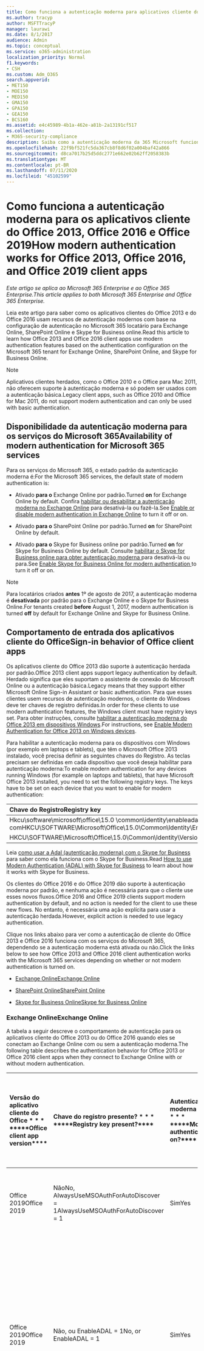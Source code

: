 ```yaml
---
title: Como funciona a autenticação moderna para aplicativos cliente do Office 2013 e do Office 2016
ms.author: tracyp
author: MSFTTracyP
manager: laurawi
ms.date: 8/1/2017
audience: Admin
ms.topic: conceptual
ms.service: o365-administration
localization_priority: Normal
f1.keywords:
- CSH
ms.custom: Adm_O365
search.appverid:
- MET150
- MOE150
- MED150
- GMA150
- GPA150
- GEA150
- BCS160
ms.assetid: e4c45989-4b1a-462e-a81b-2a13191cf517
ms.collection:
- M365-security-compliance
description: Saiba como a autenticação moderna da 365 Microsoft funciona de forma diferente para os aplicativos cliente do Office 2013 e 2016.
ms.openlocfilehash: 22f9bf521fc5da367cb8f8d6f02a004baf42a866
ms.sourcegitcommit: d8ca7017b25d5ddc2771e662e02b62ff2058383b
ms.translationtype: MT
ms.contentlocale: pt-BR
ms.lasthandoff: 07/11/2020
ms.locfileid: "45102599"
---
```

# <a name="how-modern-authentication-works-for-office-2013-office-2016-and-office-2019-client-apps"></a><span data-ttu-id="d4451-103">Como funciona a autenticação moderna para os aplicativos cliente do Office 2013, Office 2016 e Office 2019</span><span class="sxs-lookup"><span data-stu-id="d4451-103">How modern authentication works for Office 2013, Office 2016, and Office 2019 client apps</span></span>

<span data-ttu-id="d4451-104">*Este artigo se aplica ao Microsoft 365 Enterprise e ao Office 365 Enterprise.*</span><span class="sxs-lookup"><span data-stu-id="d4451-104">*This article applies to both Microsoft 365 Enterprise and Office 365 Enterprise.*</span></span>

<span data-ttu-id="d4451-105">Leia este artigo para saber como os aplicativos clientes do Office 2013 e do Office 2016 usam recursos de autenticação modernos com base na configuração de autenticação no Microsoft 365 locatário para Exchange Online, SharePoint Online e Skype for Business online.</span><span class="sxs-lookup"><span data-stu-id="d4451-105">Read this article to learn how Office 2013 and Office 2016 client apps use modern authentication features based on the authentication configuration on the Microsoft 365 tenant for Exchange Online, SharePoint Online, and Skype for Business Online.</span></span>

> [!NOTE]
> <span data-ttu-id="d4451-106">Aplicativos clientes herdados, como o Office 2010 e o Office para Mac 2011, não oferecem suporte à autenticação moderna e só podem ser usados com a autenticação básica.</span><span class="sxs-lookup"><span data-stu-id="d4451-106">Legacy client apps, such as Office 2010 and Office for Mac 2011, do not support modern authentication and can only be used with basic authentication.</span></span>

## <a name="availability-of-modern-authentication-for-microsoft-365-services"></a><span data-ttu-id="d4451-107">Disponibilidade da autenticação moderna para os serviços do Microsoft 365</span><span class="sxs-lookup"><span data-stu-id="d4451-107">Availability of modern authentication for Microsoft 365 services</span></span>

<span data-ttu-id="d4451-108">Para os serviços do Microsoft 365, o estado padrão da autenticação moderna é:</span><span class="sxs-lookup"><span data-stu-id="d4451-108">For the Microsoft 365 services, the default state of modern authentication is:</span></span>
  
- <span data-ttu-id="d4451-109">Ativado **para o** Exchange Online por padrão.</span><span class="sxs-lookup"><span data-stu-id="d4451-109">Turned **on** for Exchange Online by default.</span></span> <span data-ttu-id="d4451-110">Confira [habilitar ou desabilitar a autenticação moderna no Exchange Online](https://support.office.com/article/58018196-f918-49cd-8238-56f57f38d662) para desativá-la ou fazê-la.</span><span class="sxs-lookup"><span data-stu-id="d4451-110">See [Enable or disable modern authentication in Exchange Online](https://support.office.com/article/58018196-f918-49cd-8238-56f57f38d662) to turn it off or on.</span></span> 
    
- <span data-ttu-id="d4451-111">Ativado **para o** SharePoint Online por padrão.</span><span class="sxs-lookup"><span data-stu-id="d4451-111">Turned **on** for SharePoint Online by default.</span></span> 
    
- <span data-ttu-id="d4451-112">Ativado **para o** Skype for Business online por padrão.</span><span class="sxs-lookup"><span data-stu-id="d4451-112">Turned **on** for Skype for Business Online by default.</span></span> <span data-ttu-id="d4451-113">Consulte [habilitar o Skype for Business online para obter autenticação moderna ](https://social.technet.microsoft.com/wiki/contents/articles/34339.skype-for-business-online-enable-your-tenant-for-modern-authentication.aspx)para desativá-la ou para.</span><span class="sxs-lookup"><span data-stu-id="d4451-113">See [Enable Skype for Business Online for modern authentication ](https://social.technet.microsoft.com/wiki/contents/articles/34339.skype-for-business-online-enable-your-tenant-for-modern-authentication.aspx)to turn it off or on.</span></span>

> [!NOTE]
> <span data-ttu-id="d4451-114">Para locatários criados **antes** 1º de agosto de 2017, a autenticação moderna é **desativada** por padrão para o Exchange Online e o Skype for Business Online.</span><span class="sxs-lookup"><span data-stu-id="d4451-114">For tenants created **before** August 1, 2017, modern authentication is turned **off** by default for Exchange Online and Skype for Business Online.</span></span>
    
## <a name="sign-in-behavior-of-office-client-apps"></a><span data-ttu-id="d4451-115">Comportamento de entrada dos aplicativos cliente do Office</span><span class="sxs-lookup"><span data-stu-id="d4451-115">Sign-in behavior of Office client apps</span></span>

<span data-ttu-id="d4451-116">Os aplicativos cliente do Office 2013 dão suporte à autenticação herdada por padrão.</span><span class="sxs-lookup"><span data-stu-id="d4451-116">Office 2013 client apps support legacy authentication by default.</span></span> <span data-ttu-id="d4451-117">Herdado significa que eles suportam o assistente de conexão do Microsoft Online ou a autenticação básica.</span><span class="sxs-lookup"><span data-stu-id="d4451-117">Legacy means that they support either Microsoft Online Sign-in Assistant or basic authentication.</span></span> <span data-ttu-id="d4451-118">Para que esses clientes usem recursos de autenticação modernos, o cliente do Windows deve ter chaves de registro definidas.</span><span class="sxs-lookup"><span data-stu-id="d4451-118">In order for these clients to use modern authentication features, the Windows client must have registry keys set.</span></span> <span data-ttu-id="d4451-119">Para obter instruções, consulte [habilitar a autenticação moderna do Office 2013 em dispositivos Windows](https://support.office.com/article/7dc1c01a-090f-4971-9677-f1b192d6c910).</span><span class="sxs-lookup"><span data-stu-id="d4451-119">For instructions, see [Enable Modern Authentication for Office 2013 on Windows devices](https://support.office.com/article/7dc1c01a-090f-4971-9677-f1b192d6c910).</span></span>

<span data-ttu-id="d4451-p104">Para habilitar a autenticação moderna para os dispositivos com Windows (por exemplo em laptops e tablets), que têm o Microsoft Office 2013 instalado, você precisa definir as seguintes chaves do Registro. As teclas precisam ser definidas em cada dispositivo que você deseja habilitar para autenticação moderna:</span><span class="sxs-lookup"><span data-stu-id="d4451-p104">To enable modern authentication for any devices running Windows (for example on laptops and tablets), that have Microsoft Office 2013 installed, you need to set the following registry keys. The keys have to be set on each device that you want to enable for modern authentication:</span></span>
  
|<span data-ttu-id="d4451-122">**Chave do Registro**</span><span class="sxs-lookup"><span data-stu-id="d4451-122">**Registry key**</span></span>|<span data-ttu-id="d4451-123">**Type**</span><span class="sxs-lookup"><span data-stu-id="d4451-123">**Type**</span></span>|<span data-ttu-id="d4451-124">**Valor**</span><span class="sxs-lookup"><span data-stu-id="d4451-124">**Value**</span></span> |
|:-------|:------:|--------:|
|<span data-ttu-id="d4451-125">Hkcu\software\microsoft\office\15.0 \common\identity\enableadal com</span><span class="sxs-lookup"><span data-stu-id="d4451-125">HKCU\SOFTWARE\Microsoft\Office\15.0\Common\Identity\EnableADAL</span></span>  |<span data-ttu-id="d4451-126">REG_DWORD</span><span class="sxs-lookup"><span data-stu-id="d4451-126">REG_DWORD</span></span>  |<span data-ttu-id="d4451-127">1 </span><span class="sxs-lookup"><span data-stu-id="d4451-127">1</span></span>  |
|<span data-ttu-id="d4451-128">HKCU\SOFTWARE\Microsoft\Office\15.0\Common\Identity\Version</span><span class="sxs-lookup"><span data-stu-id="d4451-128">HKCU\SOFTWARE\Microsoft\Office\15.0\Common\Identity\Version</span></span> |<span data-ttu-id="d4451-129">REG_DWORD</span><span class="sxs-lookup"><span data-stu-id="d4451-129">REG_DWORD</span></span> |<span data-ttu-id="d4451-130">1 </span><span class="sxs-lookup"><span data-stu-id="d4451-130">1</span></span> |
  
<span data-ttu-id="d4451-131">Leia [como usar a Adal (autenticação moderna) com o Skype for Business](https://go.microsoft.com/fwlink/p/?LinkId=785431) para saber como ela funciona com o Skype for Business.</span><span class="sxs-lookup"><span data-stu-id="d4451-131">Read [How to use Modern Authentication (ADAL) with Skype for Business](https://go.microsoft.com/fwlink/p/?LinkId=785431) to learn about how it works with Skype for Business.</span></span> 
  
<span data-ttu-id="d4451-132">Os clientes do Office 2016 e do Office 2019 dão suporte à autenticação moderna por padrão, e nenhuma ação é necessária para que o cliente use esses novos fluxos.</span><span class="sxs-lookup"><span data-stu-id="d4451-132">Office 2016 and Office 2019  clients support modern authentication by default, and no action is needed for the client to use these new flows.</span></span> <span data-ttu-id="d4451-133">No entanto, é necessária uma ação explícita para usar a autenticação herdada.</span><span class="sxs-lookup"><span data-stu-id="d4451-133">However, explicit action is needed to use legacy authentication.</span></span>
  
<span data-ttu-id="d4451-134">Clique nos links abaixo para ver como a autenticação de cliente do Office 2013 e Office 2016 funciona com os serviços do Microsoft 365, dependendo se a autenticação moderna está ativada ou não.</span><span class="sxs-lookup"><span data-stu-id="d4451-134">Click the links below to see how Office 2013 and Office 2016 client authentication works with the Microsoft 365 services depending on whether or not modern authentication is turned on.</span></span>
  
- [<span data-ttu-id="d4451-135">Exchange Online</span><span class="sxs-lookup"><span data-stu-id="d4451-135">Exchange Online</span></span>](modern-auth-for-office-2013-and-2016.md#BK_EchangeOnline)
    
- [<span data-ttu-id="d4451-136">SharePoint Online</span><span class="sxs-lookup"><span data-stu-id="d4451-136">SharePoint Online</span></span>](modern-auth-for-office-2013-and-2016.md#BK_SharePointOnline)
    
- [<span data-ttu-id="d4451-137">Skype for Business Online</span><span class="sxs-lookup"><span data-stu-id="d4451-137">Skype for Business Online</span></span>](modern-auth-for-office-2013-and-2016.md#BK_SFBO)
    
<span data-ttu-id="d4451-138"><a name="BK_EchangeOnline"> </a></span><span class="sxs-lookup"><span data-stu-id="d4451-138"><a name="BK_EchangeOnline"> </a></span></span>
### <a name="exchange-online"></a><span data-ttu-id="d4451-139">Exchange Online</span><span class="sxs-lookup"><span data-stu-id="d4451-139">Exchange Online</span></span>

<span data-ttu-id="d4451-140">A tabela a seguir descreve o comportamento de autenticação para os aplicativos cliente do Office 2013 ou do Office 2016 quando eles se conectam ao Exchange Online com ou sem a autenticação moderna.</span><span class="sxs-lookup"><span data-stu-id="d4451-140">The following table describes the authentication behavior for Office 2013 or Office 2016 client apps when they connect to Exchange Online with or without modern authentication.</span></span>
  
|<span data-ttu-id="d4451-141">Versão do aplicativo cliente do Office \* \* \* \*</span><span class="sxs-lookup"><span data-stu-id="d4451-141">\*\*\*\*Office client app version\*\*\*\*</span></span>|<span data-ttu-id="d4451-142">Chave do registro presente? \* \* \* \*</span><span class="sxs-lookup"><span data-stu-id="d4451-142">\*\*\*\*Registry key present?\*\*\*\*</span></span>|<span data-ttu-id="d4451-143">Autenticação moderna em? \* \* \* \*</span><span class="sxs-lookup"><span data-stu-id="d4451-143">\*\*\*\*Modern authentication on?\*\*\*\*</span></span>|<span data-ttu-id="d4451-144">Comportamento de autenticação com autenticação moderna ativada para o locatário (padrão) \* \* \* \*</span><span class="sxs-lookup"><span data-stu-id="d4451-144">\*\*\*\*Authentication behavior with modern authentication turned on for the tenant (default)\*\*\*\*</span></span>|<span data-ttu-id="d4451-145">Comportamento de autenticação com autenticação moderna desativada para o locatário \* \* \* \*</span><span class="sxs-lookup"><span data-stu-id="d4451-145">\*\*\*\*Authentication behavior with modern authentication turned off for the tenant\*\*\*\*</span></span>|
|:-----|:-----|:-----|:-----|:-----|
|<span data-ttu-id="d4451-146">Office 2019</span><span class="sxs-lookup"><span data-stu-id="d4451-146">Office 2019</span></span>  <br/> |<span data-ttu-id="d4451-147">Não</span><span class="sxs-lookup"><span data-stu-id="d4451-147">No,</span></span> <br> <span data-ttu-id="d4451-148">AlwaysUseMSOAuthForAutoDiscover = 1</span><span class="sxs-lookup"><span data-stu-id="d4451-148">AlwaysUseMSOAuthForAutoDiscover = 1</span></span> <br/> |<span data-ttu-id="d4451-149">Sim</span><span class="sxs-lookup"><span data-stu-id="d4451-149">Yes</span></span>  <br/> |<span data-ttu-id="d4451-150">Força a autenticação moderna no Outlook 2010, 2013 ou 2019</span><span class="sxs-lookup"><span data-stu-id="d4451-150">Forces modern authentication on Outlook 2010, 2013, or 2019</span></span> <br/> [<span data-ttu-id="d4451-151">Mais informações</span><span class="sxs-lookup"><span data-stu-id="d4451-151">More info</span></span>](https://support.microsoft.com/help/3126599/outlook-prompts-for-password-when-modern-authentication-is-enabled)|<span data-ttu-id="d4451-152">Força a autenticação moderna no cliente do Outlook.</span><span class="sxs-lookup"><span data-stu-id="d4451-152">Forces modern authentication within the Outlook client.</span></span><br/> |
|<span data-ttu-id="d4451-153">Office 2019</span><span class="sxs-lookup"><span data-stu-id="d4451-153">Office 2019</span></span>  <br/> |<span data-ttu-id="d4451-154">Não, ou EnableADAL = 1</span><span class="sxs-lookup"><span data-stu-id="d4451-154">No, or EnableADAL = 1</span></span>  <br/> |<span data-ttu-id="d4451-155">Sim</span><span class="sxs-lookup"><span data-stu-id="d4451-155">Yes</span></span>  <br/> |<span data-ttu-id="d4451-156">A autenticação moderna é tentada primeiro.</span><span class="sxs-lookup"><span data-stu-id="d4451-156">Modern authentication is attempted first.</span></span> <span data-ttu-id="d4451-157">Se o servidor recusar uma conexão de autenticação moderna, a autenticação básica será usada.</span><span class="sxs-lookup"><span data-stu-id="d4451-157">If the server refuses a modern authentication connection, then basic authentication is used.</span></span> <span data-ttu-id="d4451-158">O servidor recusa a autenticação moderna quando o locatário não está habilitado.</span><span class="sxs-lookup"><span data-stu-id="d4451-158">Server refuses modern authentication when the tenant is not enabled.</span></span>  <br/> |<span data-ttu-id="d4451-159">A autenticação moderna é tentada primeiro.</span><span class="sxs-lookup"><span data-stu-id="d4451-159">Modern authentication is attempted first.</span></span> <span data-ttu-id="d4451-160">Se o servidor recusar uma conexão de autenticação moderna, a autenticação básica será usada.</span><span class="sxs-lookup"><span data-stu-id="d4451-160">If the server refuses a modern authentication connection, then basic authentication is used.</span></span> <span data-ttu-id="d4451-161">O servidor recusa a autenticação moderna quando o locatário não está habilitado.</span><span class="sxs-lookup"><span data-stu-id="d4451-161">Server refuses modern authentication when the tenant is not enabled.</span></span>  <br/> |
|<span data-ttu-id="d4451-162">Office 2019</span><span class="sxs-lookup"><span data-stu-id="d4451-162">Office 2019</span></span>  <br/> |<span data-ttu-id="d4451-163">Sim, EnableADAL = 1</span><span class="sxs-lookup"><span data-stu-id="d4451-163">Yes, EnableADAL = 1</span></span>  <br/> |<span data-ttu-id="d4451-164">Sim</span><span class="sxs-lookup"><span data-stu-id="d4451-164">Yes</span></span>  <br/> |<span data-ttu-id="d4451-165">A autenticação moderna é tentada primeiro.</span><span class="sxs-lookup"><span data-stu-id="d4451-165">Modern authentication is attempted first.</span></span> <span data-ttu-id="d4451-166">Se o servidor recusar uma conexão de autenticação moderna, a autenticação básica será usada.</span><span class="sxs-lookup"><span data-stu-id="d4451-166">If the server refuses a modern authentication connection, then basic authentication is used.</span></span> <span data-ttu-id="d4451-167">O servidor recusa a autenticação moderna quando o locatário não está habilitado.</span><span class="sxs-lookup"><span data-stu-id="d4451-167">Server refuses modern authentication when the tenant is not enabled.</span></span>  <br/> |<span data-ttu-id="d4451-168">A autenticação moderna é tentada primeiro.</span><span class="sxs-lookup"><span data-stu-id="d4451-168">Modern authentication is attempted first.</span></span> <span data-ttu-id="d4451-169">Se o servidor recusar uma conexão de autenticação moderna, a autenticação básica será usada.</span><span class="sxs-lookup"><span data-stu-id="d4451-169">If the server refuses a modern authentication connection, then basic authentication is used.</span></span> <span data-ttu-id="d4451-170">O servidor recusa a autenticação moderna quando o locatário não está habilitado.</span><span class="sxs-lookup"><span data-stu-id="d4451-170">Server refuses modern authentication when the tenant is not enabled.</span></span>  <br/> |
|<span data-ttu-id="d4451-171">Office 2019</span><span class="sxs-lookup"><span data-stu-id="d4451-171">Office 2019</span></span>  <br/> |<span data-ttu-id="d4451-172">Sim, EnableADAL = 0</span><span class="sxs-lookup"><span data-stu-id="d4451-172">Yes, EnableADAL=0</span></span>  <br/> |<span data-ttu-id="d4451-173">Não</span><span class="sxs-lookup"><span data-stu-id="d4451-173">No</span></span>  <br/> |<span data-ttu-id="d4451-174">Autenticação básica</span><span class="sxs-lookup"><span data-stu-id="d4451-174">Basic authentication</span></span>  <br/> |<span data-ttu-id="d4451-175">Autenticação básica</span><span class="sxs-lookup"><span data-stu-id="d4451-175">Basic authentication</span></span>  <br/> |
|<span data-ttu-id="d4451-176">Office 2016</span><span class="sxs-lookup"><span data-stu-id="d4451-176">Office 2016</span></span>  <br/> |<span data-ttu-id="d4451-177">Não</span><span class="sxs-lookup"><span data-stu-id="d4451-177">No,</span></span> <br> <span data-ttu-id="d4451-178">AlwaysUseMSOAuthForAutoDiscover = 1</span><span class="sxs-lookup"><span data-stu-id="d4451-178">AlwaysUseMSOAuthForAutoDiscover = 1</span></span> <br/> |<span data-ttu-id="d4451-179">Sim</span><span class="sxs-lookup"><span data-stu-id="d4451-179">Yes</span></span>  <br/> |<span data-ttu-id="d4451-180">Força a autenticação moderna no Outlook 2010, 2013 ou 2016</span><span class="sxs-lookup"><span data-stu-id="d4451-180">Forces modern authentication on Outlook 2010, 2013, or 2016</span></span> <br/> [<span data-ttu-id="d4451-181">Mais informações</span><span class="sxs-lookup"><span data-stu-id="d4451-181">More info</span></span>](https://support.microsoft.com/help/3126599/outlook-prompts-for-password-when-modern-authentication-is-enabled)|<span data-ttu-id="d4451-182">Força a autenticação moderna no cliente do Outlook.</span><span class="sxs-lookup"><span data-stu-id="d4451-182">Forces modern authentication within the Outlook client.</span></span><br/> |
|<span data-ttu-id="d4451-183">Office 2016</span><span class="sxs-lookup"><span data-stu-id="d4451-183">Office 2016</span></span>  <br/> |<span data-ttu-id="d4451-184">Não, ou EnableADAL = 1</span><span class="sxs-lookup"><span data-stu-id="d4451-184">No, or EnableADAL = 1</span></span>  <br/> |<span data-ttu-id="d4451-185">Sim</span><span class="sxs-lookup"><span data-stu-id="d4451-185">Yes</span></span>  <br/> |<span data-ttu-id="d4451-186">A autenticação moderna é tentada primeiro.</span><span class="sxs-lookup"><span data-stu-id="d4451-186">Modern authentication is attempted first.</span></span> <span data-ttu-id="d4451-187">Se o servidor recusar uma conexão de autenticação moderna, a autenticação básica será usada.</span><span class="sxs-lookup"><span data-stu-id="d4451-187">If the server refuses a modern authentication connection, then basic authentication is used.</span></span> <span data-ttu-id="d4451-188">O servidor recusa a autenticação moderna quando o locatário não está habilitado.</span><span class="sxs-lookup"><span data-stu-id="d4451-188">Server refuses modern authentication when the tenant is not enabled.</span></span>  <br/> |<span data-ttu-id="d4451-189">A autenticação moderna é tentada primeiro.</span><span class="sxs-lookup"><span data-stu-id="d4451-189">Modern authentication is attempted first.</span></span> <span data-ttu-id="d4451-190">Se o servidor recusar uma conexão de autenticação moderna, a autenticação básica será usada.</span><span class="sxs-lookup"><span data-stu-id="d4451-190">If the server refuses a modern authentication connection, then basic authentication is used.</span></span> <span data-ttu-id="d4451-191">O servidor recusa a autenticação moderna quando o locatário não está habilitado.</span><span class="sxs-lookup"><span data-stu-id="d4451-191">Server refuses modern authentication when the tenant is not enabled.</span></span>  <br/> |
|<span data-ttu-id="d4451-192">Office 2016</span><span class="sxs-lookup"><span data-stu-id="d4451-192">Office 2016</span></span>  <br/> |<span data-ttu-id="d4451-193">Sim, EnableADAL = 1</span><span class="sxs-lookup"><span data-stu-id="d4451-193">Yes, EnableADAL = 1</span></span>  <br/> |<span data-ttu-id="d4451-194">Sim</span><span class="sxs-lookup"><span data-stu-id="d4451-194">Yes</span></span>  <br/> |<span data-ttu-id="d4451-195">A autenticação moderna é tentada primeiro.</span><span class="sxs-lookup"><span data-stu-id="d4451-195">Modern authentication is attempted first.</span></span> <span data-ttu-id="d4451-196">Se o servidor recusar uma conexão de autenticação moderna, a autenticação básica será usada.</span><span class="sxs-lookup"><span data-stu-id="d4451-196">If the server refuses a modern authentication connection, then basic authentication is used.</span></span> <span data-ttu-id="d4451-197">O servidor recusa a autenticação moderna quando o locatário não está habilitado.</span><span class="sxs-lookup"><span data-stu-id="d4451-197">Server refuses modern authentication when the tenant is not enabled.</span></span>  <br/> |<span data-ttu-id="d4451-198">A autenticação moderna é tentada primeiro.</span><span class="sxs-lookup"><span data-stu-id="d4451-198">Modern authentication is attempted first.</span></span> <span data-ttu-id="d4451-199">Se o servidor recusar uma conexão de autenticação moderna, a autenticação básica será usada.</span><span class="sxs-lookup"><span data-stu-id="d4451-199">If the server refuses a modern authentication connection, then basic authentication is used.</span></span> <span data-ttu-id="d4451-200">O servidor recusa a autenticação moderna quando o locatário não está habilitado.</span><span class="sxs-lookup"><span data-stu-id="d4451-200">Server refuses modern authentication when the tenant is not enabled.</span></span>  <br/> |
|<span data-ttu-id="d4451-201">Office 2016</span><span class="sxs-lookup"><span data-stu-id="d4451-201">Office 2016</span></span>  <br/> |<span data-ttu-id="d4451-202">Sim, EnableADAL = 0</span><span class="sxs-lookup"><span data-stu-id="d4451-202">Yes, EnableADAL=0</span></span>  <br/> |<span data-ttu-id="d4451-203">Não</span><span class="sxs-lookup"><span data-stu-id="d4451-203">No</span></span>  <br/> |<span data-ttu-id="d4451-204">Autenticação básica</span><span class="sxs-lookup"><span data-stu-id="d4451-204">Basic authentication</span></span>  <br/> |<span data-ttu-id="d4451-205">Autenticação básica</span><span class="sxs-lookup"><span data-stu-id="d4451-205">Basic authentication</span></span>  <br/> |
|<span data-ttu-id="d4451-206">Office 2013</span><span class="sxs-lookup"><span data-stu-id="d4451-206">Office 2013</span></span>  <br/> |<span data-ttu-id="d4451-207">Não</span><span class="sxs-lookup"><span data-stu-id="d4451-207">No</span></span>  <br/> |<span data-ttu-id="d4451-208">Não</span><span class="sxs-lookup"><span data-stu-id="d4451-208">No</span></span>  <br/> |<span data-ttu-id="d4451-209">Autenticação básica</span><span class="sxs-lookup"><span data-stu-id="d4451-209">Basic authentication</span></span>  <br/> |<span data-ttu-id="d4451-210">Autenticação básica</span><span class="sxs-lookup"><span data-stu-id="d4451-210">Basic authentication</span></span>  <br/> |
|<span data-ttu-id="d4451-211">Office 2013</span><span class="sxs-lookup"><span data-stu-id="d4451-211">Office 2013</span></span>  <br/> |<span data-ttu-id="d4451-212">Sim, EnableADAL = 1</span><span class="sxs-lookup"><span data-stu-id="d4451-212">Yes, EnableADAL = 1</span></span>  <br/> |<span data-ttu-id="d4451-213">Sim</span><span class="sxs-lookup"><span data-stu-id="d4451-213">Yes</span></span>  <br/> |<span data-ttu-id="d4451-214">A autenticação moderna é tentada primeiro.</span><span class="sxs-lookup"><span data-stu-id="d4451-214">Modern authentication is attempted first.</span></span> <span data-ttu-id="d4451-215">Se o servidor recusar uma conexão de autenticação moderna, a autenticação básica será usada.</span><span class="sxs-lookup"><span data-stu-id="d4451-215">If the server refuses a modern authentication connection, then basic authentication is used.</span></span> <span data-ttu-id="d4451-216">O servidor recusa a autenticação moderna quando o locatário não está habilitado.</span><span class="sxs-lookup"><span data-stu-id="d4451-216">Server refuses modern authentication when the tenant is not enabled.</span></span>  <br/> |<span data-ttu-id="d4451-217">A autenticação moderna é tentada primeiro.</span><span class="sxs-lookup"><span data-stu-id="d4451-217">Modern authentication is attempted first.</span></span> <span data-ttu-id="d4451-218">Se o servidor recusar uma conexão de autenticação moderna, a autenticação básica será usada.</span><span class="sxs-lookup"><span data-stu-id="d4451-218">If the server refuses a modern authentication connection, then basic authentication is used.</span></span> <span data-ttu-id="d4451-219">O servidor recusa a autenticação moderna quando o locatário não está habilitado.</span><span class="sxs-lookup"><span data-stu-id="d4451-219">Server refuses modern authentication when the tenant is not enabled.</span></span>  <br/> |
   
<span data-ttu-id="d4451-220"><a name="BK_SharePointOnline"> </a></span><span class="sxs-lookup"><span data-stu-id="d4451-220"><a name="BK_SharePointOnline"> </a></span></span>
### <a name="sharepoint-online"></a><span data-ttu-id="d4451-221">SharePoint Online</span><span class="sxs-lookup"><span data-stu-id="d4451-221">SharePoint Online</span></span>

<span data-ttu-id="d4451-222">A tabela a seguir descreve o comportamento de autenticação para os aplicativos cliente do Office 2013 ou do Office 2016 quando eles se conectam ao SharePoint Online com ou sem a autenticação moderna.</span><span class="sxs-lookup"><span data-stu-id="d4451-222">The following table describes the authentication behavior for Office 2013 or Office 2016 client apps when they connect to SharePoint Online with or without modern authentication.</span></span>
  
|<span data-ttu-id="d4451-223">Versão do aplicativo cliente do Office \* \* \* \*</span><span class="sxs-lookup"><span data-stu-id="d4451-223">\*\*\*\*Office client app version\*\*\*\*</span></span>|<span data-ttu-id="d4451-224">Chave do registro presente? \* \* \* \*</span><span class="sxs-lookup"><span data-stu-id="d4451-224">\*\*\*\*Registry key present?\*\*\*\*</span></span>|<span data-ttu-id="d4451-225">Autenticação moderna em? \* \* \* \*</span><span class="sxs-lookup"><span data-stu-id="d4451-225">\*\*\*\*Modern authentication on?\*\*\*\*</span></span>|<span data-ttu-id="d4451-226">Comportamento de autenticação com autenticação moderna ativada para o locatário (padrão) \* \* \* \*</span><span class="sxs-lookup"><span data-stu-id="d4451-226">\*\*\*\*Authentication behavior with modern authentication turned on for the tenant (default)\*\*\*\*</span></span>|<span data-ttu-id="d4451-227">Comportamento de autenticação com autenticação moderna desativada para o locatário \* \* \* \*</span><span class="sxs-lookup"><span data-stu-id="d4451-227">\*\*\*\*Authentication behavior with modern authentication turned off for the tenant\*\*\*\*</span></span>|
|:-----|:-----|:-----|:-----|:-----|
|<span data-ttu-id="d4451-228">Office 2019</span><span class="sxs-lookup"><span data-stu-id="d4451-228">Office 2019</span></span>  <br/> |<span data-ttu-id="d4451-229">Não, ou EnableADAL = 1</span><span class="sxs-lookup"><span data-stu-id="d4451-229">No, or EnableADAL = 1</span></span>  <br/> |<span data-ttu-id="d4451-230">Sim</span><span class="sxs-lookup"><span data-stu-id="d4451-230">Yes</span></span>  <br/> |<span data-ttu-id="d4451-231">Somente autenticação moderna.</span><span class="sxs-lookup"><span data-stu-id="d4451-231">Modern authentication only.</span></span>  <br/> |<span data-ttu-id="d4451-232">Falha ao se conectar.</span><span class="sxs-lookup"><span data-stu-id="d4451-232">Failure to connect.</span></span>  <br/> |
|<span data-ttu-id="d4451-233">Office 2019</span><span class="sxs-lookup"><span data-stu-id="d4451-233">Office 2019</span></span>  <br/> |<span data-ttu-id="d4451-234">Sim, EnableADAL = 1</span><span class="sxs-lookup"><span data-stu-id="d4451-234">Yes, EnableADAL = 1</span></span>  <br/> |<span data-ttu-id="d4451-235">Sim</span><span class="sxs-lookup"><span data-stu-id="d4451-235">Yes</span></span>  <br/> |<span data-ttu-id="d4451-236">Somente autenticação moderna.</span><span class="sxs-lookup"><span data-stu-id="d4451-236">Modern authentication only.</span></span>  <br/> |<span data-ttu-id="d4451-237">Falha ao se conectar.</span><span class="sxs-lookup"><span data-stu-id="d4451-237">Failure to connect.</span></span>  <br/> |
|<span data-ttu-id="d4451-238">Office 2019</span><span class="sxs-lookup"><span data-stu-id="d4451-238">Office 2019</span></span>  <br/> |<span data-ttu-id="d4451-239">Sim, EnableADAL = 0</span><span class="sxs-lookup"><span data-stu-id="d4451-239">Yes, EnableADAL = 0</span></span>  <br/> |<span data-ttu-id="d4451-240">Não</span><span class="sxs-lookup"><span data-stu-id="d4451-240">No</span></span>  <br/> |<span data-ttu-id="d4451-241">Assistente de conexão do Microsoft Online apenas.</span><span class="sxs-lookup"><span data-stu-id="d4451-241">Microsoft Online Sign-in Assistant only.</span></span>  <br/> |<span data-ttu-id="d4451-242">Assistente de conexão do Microsoft Online apenas.</span><span class="sxs-lookup"><span data-stu-id="d4451-242">Microsoft Online Sign-in Assistant only.</span></span>  <br/> |
|<span data-ttu-id="d4451-243">Office 2016</span><span class="sxs-lookup"><span data-stu-id="d4451-243">Office 2016</span></span>  <br/> |<span data-ttu-id="d4451-244">Não, ou EnableADAL = 1</span><span class="sxs-lookup"><span data-stu-id="d4451-244">No, or EnableADAL = 1</span></span>  <br/> |<span data-ttu-id="d4451-245">Sim</span><span class="sxs-lookup"><span data-stu-id="d4451-245">Yes</span></span>  <br/> |<span data-ttu-id="d4451-246">Somente autenticação moderna.</span><span class="sxs-lookup"><span data-stu-id="d4451-246">Modern authentication only.</span></span>  <br/> |<span data-ttu-id="d4451-247">Falha ao se conectar.</span><span class="sxs-lookup"><span data-stu-id="d4451-247">Failure to connect.</span></span>  <br/> |
|<span data-ttu-id="d4451-248">Office 2016</span><span class="sxs-lookup"><span data-stu-id="d4451-248">Office 2016</span></span>  <br/> |<span data-ttu-id="d4451-249">Sim, EnableADAL = 1</span><span class="sxs-lookup"><span data-stu-id="d4451-249">Yes, EnableADAL = 1</span></span>  <br/> |<span data-ttu-id="d4451-250">Sim</span><span class="sxs-lookup"><span data-stu-id="d4451-250">Yes</span></span>  <br/> |<span data-ttu-id="d4451-251">Somente autenticação moderna.</span><span class="sxs-lookup"><span data-stu-id="d4451-251">Modern authentication only.</span></span>  <br/> |<span data-ttu-id="d4451-252">Falha ao se conectar.</span><span class="sxs-lookup"><span data-stu-id="d4451-252">Failure to connect.</span></span>  <br/> |
|<span data-ttu-id="d4451-253">Office 2016</span><span class="sxs-lookup"><span data-stu-id="d4451-253">Office 2016</span></span>  <br/> |<span data-ttu-id="d4451-254">Sim, EnableADAL = 0</span><span class="sxs-lookup"><span data-stu-id="d4451-254">Yes, EnableADAL = 0</span></span>  <br/> |<span data-ttu-id="d4451-255">Não</span><span class="sxs-lookup"><span data-stu-id="d4451-255">No</span></span>  <br/> |<span data-ttu-id="d4451-256">Assistente de conexão do Microsoft Online apenas.</span><span class="sxs-lookup"><span data-stu-id="d4451-256">Microsoft Online Sign-in Assistant only.</span></span>  <br/> |<span data-ttu-id="d4451-257">Assistente de conexão do Microsoft Online apenas.</span><span class="sxs-lookup"><span data-stu-id="d4451-257">Microsoft Online Sign-in Assistant only.</span></span>  <br/> |
|<span data-ttu-id="d4451-258">Office 2013</span><span class="sxs-lookup"><span data-stu-id="d4451-258">Office 2013</span></span>  <br/> |<span data-ttu-id="d4451-259">Não</span><span class="sxs-lookup"><span data-stu-id="d4451-259">No</span></span>  <br/> |<span data-ttu-id="d4451-260">Não</span><span class="sxs-lookup"><span data-stu-id="d4451-260">No</span></span>  <br/> |<span data-ttu-id="d4451-261">Assistente de conexão do Microsoft Online apenas.</span><span class="sxs-lookup"><span data-stu-id="d4451-261">Microsoft Online Sign-in Assistant only.</span></span>  <br/> |<span data-ttu-id="d4451-262">Assistente de conexão do Microsoft Online apenas.</span><span class="sxs-lookup"><span data-stu-id="d4451-262">Microsoft Online Sign-in Assistant only.</span></span>  <br/> |
|<span data-ttu-id="d4451-263">Office 2013</span><span class="sxs-lookup"><span data-stu-id="d4451-263">Office 2013</span></span>  <br/> |<span data-ttu-id="d4451-264">Sim, EnableADAL = 1</span><span class="sxs-lookup"><span data-stu-id="d4451-264">Yes, EnableADAL = 1</span></span>  <br/> |<span data-ttu-id="d4451-265">Sim</span><span class="sxs-lookup"><span data-stu-id="d4451-265">Yes</span></span>  <br/> |<span data-ttu-id="d4451-266">Somente autenticação moderna.</span><span class="sxs-lookup"><span data-stu-id="d4451-266">Modern authentication only.</span></span>  <br/> |<span data-ttu-id="d4451-267">Falha ao se conectar.</span><span class="sxs-lookup"><span data-stu-id="d4451-267">Failure to connect.</span></span>  <br/> |
   
### <a name="skype-for-business-online"></a><span data-ttu-id="d4451-268">Skype for Business Online</span><span class="sxs-lookup"><span data-stu-id="d4451-268">Skype for Business Online</span></span>
<span data-ttu-id="d4451-269"><a name="BK_SFBO"> </a></span><span class="sxs-lookup"><span data-stu-id="d4451-269"><a name="BK_SFBO"> </a></span></span>

<span data-ttu-id="d4451-270">A tabela a seguir descreve o comportamento de autenticação para os aplicativos cliente do Office 2013 ou do Office 2016 quando eles se conectam ao Skype for Business online com ou sem a autenticação moderna.</span><span class="sxs-lookup"><span data-stu-id="d4451-270">The following table describes the authentication behavior for Office 2013 or Office 2016 client apps when they connect to Skype for Business Online with or without modern authentication.</span></span>
  
|<span data-ttu-id="d4451-271">Versão do aplicativo cliente do Office \* \* \* \*</span><span class="sxs-lookup"><span data-stu-id="d4451-271">\*\*\*\*Office client app version\*\*\*\*</span></span>|<span data-ttu-id="d4451-272">Chave do registro presente? \* \* \* \*</span><span class="sxs-lookup"><span data-stu-id="d4451-272">\*\*\*\*Registry key present?\*\*\*\*</span></span>|<span data-ttu-id="d4451-273">Autenticação moderna em? \* \* \* \*</span><span class="sxs-lookup"><span data-stu-id="d4451-273">\*\*\*\*Modern authentication on?\*\*\*\*</span></span>|<span data-ttu-id="d4451-274">Comportamento de autenticação com autenticação moderna ativada para o locatário \* \* \* \*</span><span class="sxs-lookup"><span data-stu-id="d4451-274">\*\*\*\*Authentication behavior with modern authentication turned on for the tenant\*\*\*\*</span></span>|<span data-ttu-id="d4451-275">Comportamento de autenticação com autenticação moderna desativada para o locatário (padrão) \* \* \* \*</span><span class="sxs-lookup"><span data-stu-id="d4451-275">\*\*\*\*Authentication behavior with modern authentication turned off for the tenant (default)\*\*\*\*</span></span>|
|:-----|:-----|:-----|:-----|:-----|
|<span data-ttu-id="d4451-276">Office 2019</span><span class="sxs-lookup"><span data-stu-id="d4451-276">Office 2019</span></span>  <br/> |<span data-ttu-id="d4451-277">Não, ou EnableADAL = 1</span><span class="sxs-lookup"><span data-stu-id="d4451-277">No, or EnableADAL = 1</span></span>  <br/> |<span data-ttu-id="d4451-278">Sim</span><span class="sxs-lookup"><span data-stu-id="d4451-278">Yes</span></span>  <br/> |<span data-ttu-id="d4451-279">A autenticação moderna é tentada primeiro.</span><span class="sxs-lookup"><span data-stu-id="d4451-279">Modern authentication is attempted first.</span></span> <span data-ttu-id="d4451-280">Se o servidor recusar uma conexão de autenticação moderna, o assistente de conexão do Microsoft Online será usado.</span><span class="sxs-lookup"><span data-stu-id="d4451-280">If the server refuses a modern authentication connection, then Microsoft Online Sign-in Assistant is used.</span></span> <span data-ttu-id="d4451-281">O servidor recusa a autenticação moderna quando os locatários do Skype for Business online não estão habilitados.</span><span class="sxs-lookup"><span data-stu-id="d4451-281">Server refuses modern authentication when Skype for Business Online tenants are not enabled.</span></span>  <br/> |<span data-ttu-id="d4451-282">A autenticação moderna é tentada primeiro.</span><span class="sxs-lookup"><span data-stu-id="d4451-282">Modern authentication is attempted first.</span></span> <span data-ttu-id="d4451-283">Se o servidor recusar uma conexão de autenticação moderna, o assistente de conexão do Microsoft Online será usado.</span><span class="sxs-lookup"><span data-stu-id="d4451-283">If the server refuses a modern authentication connection, then Microsoft Online Sign-in Assistant is used.</span></span> <span data-ttu-id="d4451-284">O servidor recusa a autenticação moderna quando os locatários do Skype for Business online não estão habilitados.</span><span class="sxs-lookup"><span data-stu-id="d4451-284">Server refuses modern authentication when Skype for Business Online tenants are not enabled.</span></span>  <br/> |
|<span data-ttu-id="d4451-285">Office 2019</span><span class="sxs-lookup"><span data-stu-id="d4451-285">Office 2019</span></span>  <br/> |<span data-ttu-id="d4451-286">Sim, EnableADAL = 1</span><span class="sxs-lookup"><span data-stu-id="d4451-286">Yes, EnableADAL = 1</span></span>  <br/> |<span data-ttu-id="d4451-287">Sim</span><span class="sxs-lookup"><span data-stu-id="d4451-287">Yes</span></span>  <br/> |<span data-ttu-id="d4451-288">A autenticação moderna é tentada primeiro.</span><span class="sxs-lookup"><span data-stu-id="d4451-288">Modern authentication is attempted first.</span></span> <span data-ttu-id="d4451-289">Se o servidor recusar uma conexão de autenticação moderna, o assistente de conexão do Microsoft Online será usado.</span><span class="sxs-lookup"><span data-stu-id="d4451-289">If the server refuses a modern authentication connection, then Microsoft Online Sign-in Assistant is used.</span></span> <span data-ttu-id="d4451-290">O servidor recusa a autenticação moderna quando os locatários do Skype for Business online não estão habilitados.</span><span class="sxs-lookup"><span data-stu-id="d4451-290">Server refuses modern authentication when Skype for Business Online tenants are not enabled.</span></span>  <br/> |<span data-ttu-id="d4451-291">A autenticação moderna é tentada primeiro.</span><span class="sxs-lookup"><span data-stu-id="d4451-291">Modern authentication is attempted first.</span></span> <span data-ttu-id="d4451-292">Se o servidor recusar uma conexão de autenticação moderna, o assistente de conexão do Microsoft Online será usado.</span><span class="sxs-lookup"><span data-stu-id="d4451-292">If the server refuses a modern authentication connection, then Microsoft Online Sign-in Assistant is used.</span></span> <span data-ttu-id="d4451-293">O servidor recusa a autenticação moderna quando os locatários do Skype for Business online não estão habilitados.</span><span class="sxs-lookup"><span data-stu-id="d4451-293">Server refuses modern authentication when Skype for Business Online tenants are not enabled.</span></span>  <br/> |
|<span data-ttu-id="d4451-294">Office 2019</span><span class="sxs-lookup"><span data-stu-id="d4451-294">Office 2019</span></span>  <br/> |<span data-ttu-id="d4451-295">Sim, EnableADAL = 0</span><span class="sxs-lookup"><span data-stu-id="d4451-295">Yes, EnableADAL = 0</span></span>  <br/> |<span data-ttu-id="d4451-296">Não</span><span class="sxs-lookup"><span data-stu-id="d4451-296">No</span></span>  <br/> |<span data-ttu-id="d4451-297">Assistente de conexão do Microsoft Online apenas.</span><span class="sxs-lookup"><span data-stu-id="d4451-297">Microsoft Online Sign-in Assistant only.</span></span>  <br/> |<span data-ttu-id="d4451-298">Assistente de conexão do Microsoft Online apenas.</span><span class="sxs-lookup"><span data-stu-id="d4451-298">Microsoft Online Sign-in Assistant only.</span></span>  <br/> |
|<span data-ttu-id="d4451-299">Office 2016</span><span class="sxs-lookup"><span data-stu-id="d4451-299">Office 2016</span></span>  <br/> |<span data-ttu-id="d4451-300">Não, ou EnableADAL = 1</span><span class="sxs-lookup"><span data-stu-id="d4451-300">No, or EnableADAL = 1</span></span>  <br/> |<span data-ttu-id="d4451-301">Sim</span><span class="sxs-lookup"><span data-stu-id="d4451-301">Yes</span></span>  <br/> |<span data-ttu-id="d4451-302">A autenticação moderna é tentada primeiro.</span><span class="sxs-lookup"><span data-stu-id="d4451-302">Modern authentication is attempted first.</span></span> <span data-ttu-id="d4451-303">Se o servidor recusar uma conexão de autenticação moderna, o assistente de conexão do Microsoft Online será usado.</span><span class="sxs-lookup"><span data-stu-id="d4451-303">If the server refuses a modern authentication connection, then Microsoft Online Sign-in Assistant is used.</span></span> <span data-ttu-id="d4451-304">O servidor recusa a autenticação moderna quando os locatários do Skype for Business online não estão habilitados.</span><span class="sxs-lookup"><span data-stu-id="d4451-304">Server refuses modern authentication when Skype for Business Online tenants are not enabled.</span></span>  <br/> |<span data-ttu-id="d4451-305">A autenticação moderna é tentada primeiro.</span><span class="sxs-lookup"><span data-stu-id="d4451-305">Modern authentication is attempted first.</span></span> <span data-ttu-id="d4451-306">Se o servidor recusar uma conexão de autenticação moderna, o assistente de conexão do Microsoft Online será usado.</span><span class="sxs-lookup"><span data-stu-id="d4451-306">If the server refuses a modern authentication connection, then Microsoft Online Sign-in Assistant is used.</span></span> <span data-ttu-id="d4451-307">O servidor recusa a autenticação moderna quando os locatários do Skype for Business online não estão habilitados.</span><span class="sxs-lookup"><span data-stu-id="d4451-307">Server refuses modern authentication when Skype for Business Online tenants are not enabled.</span></span>  <br/> |
|<span data-ttu-id="d4451-308">Office 2016</span><span class="sxs-lookup"><span data-stu-id="d4451-308">Office 2016</span></span>  <br/> |<span data-ttu-id="d4451-309">Sim, EnableADAL = 1</span><span class="sxs-lookup"><span data-stu-id="d4451-309">Yes, EnableADAL = 1</span></span>  <br/> |<span data-ttu-id="d4451-310">Sim</span><span class="sxs-lookup"><span data-stu-id="d4451-310">Yes</span></span>  <br/> |<span data-ttu-id="d4451-311">A autenticação moderna é tentada primeiro.</span><span class="sxs-lookup"><span data-stu-id="d4451-311">Modern authentication is attempted first.</span></span> <span data-ttu-id="d4451-312">Se o servidor recusar uma conexão de autenticação moderna, o assistente de conexão do Microsoft Online será usado.</span><span class="sxs-lookup"><span data-stu-id="d4451-312">If the server refuses a modern authentication connection, then Microsoft Online Sign-in Assistant is used.</span></span> <span data-ttu-id="d4451-313">O servidor recusa a autenticação moderna quando os locatários do Skype for Business online não estão habilitados.</span><span class="sxs-lookup"><span data-stu-id="d4451-313">Server refuses modern authentication when Skype for Business Online tenants are not enabled.</span></span>  <br/> |<span data-ttu-id="d4451-314">A autenticação moderna é tentada primeiro.</span><span class="sxs-lookup"><span data-stu-id="d4451-314">Modern authentication is attempted first.</span></span> <span data-ttu-id="d4451-315">Se o servidor recusar uma conexão de autenticação moderna, o assistente de conexão do Microsoft Online será usado.</span><span class="sxs-lookup"><span data-stu-id="d4451-315">If the server refuses a modern authentication connection, then Microsoft Online Sign-in Assistant is used.</span></span> <span data-ttu-id="d4451-316">O servidor recusa a autenticação moderna quando os locatários do Skype for Business online não estão habilitados.</span><span class="sxs-lookup"><span data-stu-id="d4451-316">Server refuses modern authentication when Skype for Business Online tenants are not enabled.</span></span>  <br/> |
|<span data-ttu-id="d4451-317">Office 2016</span><span class="sxs-lookup"><span data-stu-id="d4451-317">Office 2016</span></span>  <br/> |<span data-ttu-id="d4451-318">Sim, EnableADAL = 0</span><span class="sxs-lookup"><span data-stu-id="d4451-318">Yes, EnableADAL = 0</span></span>  <br/> |<span data-ttu-id="d4451-319">Não</span><span class="sxs-lookup"><span data-stu-id="d4451-319">No</span></span>  <br/> |<span data-ttu-id="d4451-320">Assistente de conexão do Microsoft Online apenas.</span><span class="sxs-lookup"><span data-stu-id="d4451-320">Microsoft Online Sign-in Assistant only.</span></span>  <br/> |<span data-ttu-id="d4451-321">Assistente de conexão do Microsoft Online apenas.</span><span class="sxs-lookup"><span data-stu-id="d4451-321">Microsoft Online Sign-in Assistant only.</span></span>  <br/> |
|<span data-ttu-id="d4451-322">Office 2013</span><span class="sxs-lookup"><span data-stu-id="d4451-322">Office 2013</span></span>  <br/> |<span data-ttu-id="d4451-323">Não</span><span class="sxs-lookup"><span data-stu-id="d4451-323">No</span></span>  <br/> |<span data-ttu-id="d4451-324">Não</span><span class="sxs-lookup"><span data-stu-id="d4451-324">No</span></span>  <br/> |<span data-ttu-id="d4451-325">Assistente de conexão do Microsoft Online apenas.</span><span class="sxs-lookup"><span data-stu-id="d4451-325">Microsoft Online Sign-in Assistant only.</span></span>  <br/> |<span data-ttu-id="d4451-326">Assistente de conexão do Microsoft Online apenas.</span><span class="sxs-lookup"><span data-stu-id="d4451-326">Microsoft Online Sign-in Assistant only.</span></span>  <br/> |
|<span data-ttu-id="d4451-327">Office 2013</span><span class="sxs-lookup"><span data-stu-id="d4451-327">Office 2013</span></span>  <br/> |<span data-ttu-id="d4451-328">Sim, EnableADAL = 1</span><span class="sxs-lookup"><span data-stu-id="d4451-328">Yes, EnableADAL = 1</span></span>  <br/> |<span data-ttu-id="d4451-329">Sim</span><span class="sxs-lookup"><span data-stu-id="d4451-329">Yes</span></span>  <br/> |<span data-ttu-id="d4451-330">A autenticação moderna é tentada primeiro.</span><span class="sxs-lookup"><span data-stu-id="d4451-330">Modern authentication is attempted first.</span></span> <span data-ttu-id="d4451-331">Se o servidor recusar uma conexão de autenticação moderna, o assistente de conexão do Microsoft Online será usado.</span><span class="sxs-lookup"><span data-stu-id="d4451-331">If the server refuses a modern authentication connection, then Microsoft Online Sign-in Assistant is used.</span></span> <span data-ttu-id="d4451-332">O servidor recusa a autenticação moderna quando os locatários do Skype for Business online não estão habilitados.</span><span class="sxs-lookup"><span data-stu-id="d4451-332">Server refuses modern authentication when Skype for Business Online tenants are not enabled.</span></span>  <br/> |<span data-ttu-id="d4451-333">Assistente de conexão do Microsoft Online apenas.</span><span class="sxs-lookup"><span data-stu-id="d4451-333">Microsoft Online Sign-in Assistant only.</span></span>  <br/> |
   
## <a name="see-also"></a><span data-ttu-id="d4451-334">Confira também</span><span class="sxs-lookup"><span data-stu-id="d4451-334">See also</span></span>

[<span data-ttu-id="d4451-335">Habilitar a Autenticação Moderna do Office 2013 em dispositivos Windows.</span><span class="sxs-lookup"><span data-stu-id="d4451-335">Enable Modern Authentication for Office 2013 on Windows devices</span></span>](https://docs.microsoft.com/microsoft-365/admin/security-and-compliance/enable-modern-authentication)

[<span data-ttu-id="d4451-336">Autenticação multifator para Microsoft 365</span><span class="sxs-lookup"><span data-stu-id="d4451-336">Multi-factor authentication for Microsoft 365</span></span>](https://docs.microsoft.com/microsoft-365/admin/security-and-compliance/multi-factor-authentication-microsoft-365)

[<span data-ttu-id="d4451-337">Entrar no Microsoft 365 com a autenticação multifator</span><span class="sxs-lookup"><span data-stu-id="d4451-337">Sign in to Microsoft 365 with multi-factor authentication</span></span>](https://support.microsoft.com/office/sign-in-to-microsoft-365-with-multi-factor-authentication-2b856342-170a-438e-9a4f-3c092394d3cb)

[<span data-ttu-id="d4451-338">Visão geral do Microsoft 365 Enterprise</span><span class="sxs-lookup"><span data-stu-id="d4451-338">Microsoft 365 Enterprise overview</span></span>](https://docs.microsoft.com/microsoft-365/enterprise/microsoft-365-overview)
